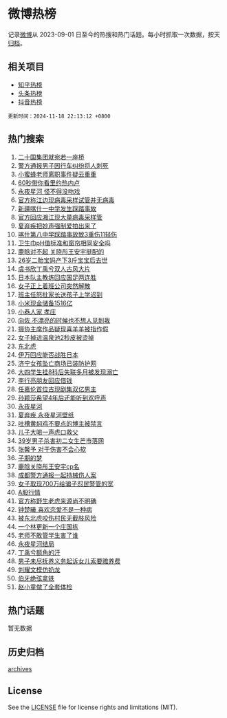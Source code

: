 # 微博热榜

记录[微博](https://www.weibo.com)从 2023-09-01 日至今的热搜和热门话题。每小时抓取一次数据，按天[归档](archives)。

## 相关项目

- [知乎热榜](https://github.com/hotarchive/zhihu)
- [头条热榜](https://github.com/hotarchive/toutiao)
- [抖音热榜](https://github.com/hotarchive/douyin)


`更新时间：2024-11-18 22:13:12 +0800`

## 热门搜索

1. [二十国集团就宛若一座桥](https://m.weibo.cn/search?containerid=100103type%3D1%26t%3D10%26q%3D%23%E4%BA%8C%E5%8D%81%E5%9B%BD%E9%9B%86%E5%9B%A2%E5%B0%B1%E5%AE%9B%E8%8B%A5%E4%B8%80%E5%BA%A7%E6%A1%A5%23&stream_entry_id=51&isnewpage=1&extparam=seat%3D1%26q%3D%2523%25E4%25BA%258C%25E5%258D%2581%25E5%259B%25BD%25E9%259B%2586%25E5%259B%25A2%25E5%25B0%25B1%25E5%25AE%259B%25E8%258B%25A5%25E4%25B8%2580%25E5%25BA%25A7%25E6%25A1%25A5%2523%26dgr%3D0%26pos%3D0%26cate%3D10103%26filter_type%3Drealtimehot%26stream_entry_id%3D51%26c_type%3D51%26display_time%3D1731939191%26pre_seqid%3D17319391917550055518)
1. [警方通报男子因行车纠纷将人刺死](https://m.weibo.cn/search?containerid=100103type%3D1%26t%3D10%26q%3D%23%E8%AD%A6%E6%96%B9%E9%80%9A%E6%8A%A5%E7%94%B7%E5%AD%90%E5%9B%A0%E8%A1%8C%E8%BD%A6%E7%BA%A0%E7%BA%B7%E5%B0%86%E4%BA%BA%E5%88%BA%E6%AD%BB%23&stream_entry_id=31&isnewpage=1&extparam=seat%3D1%26q%3D%2523%25E8%25AD%25A6%25E6%2596%25B9%25E9%2580%259A%25E6%258A%25A5%25E7%2594%25B7%25E5%25AD%2590%25E5%259B%25A0%25E8%25A1%258C%25E8%25BD%25A6%25E7%25BA%25A0%25E7%25BA%25B7%25E5%25B0%2586%25E4%25BA%25BA%25E5%2588%25BA%25E6%25AD%25BB%2523%26flag%3D1%26cate%3D5001%26band_rank%3D1%26stream_entry_id%3D31%26realpos%3D1%26c_type%3D31%26lcate%3D5001%26filter_type%3Drealtimehot%26dgr%3D0%26pos%3D0%26display_time%3D1731939191%26pre_seqid%3D17319391917550055518)
1. [小蜜蜂老师离职事件疑云重重](https://m.weibo.cn/search?containerid=100103type%3D1%26t%3D10%26q%3D%23%E5%B0%8F%E8%9C%9C%E8%9C%82%E8%80%81%E5%B8%88%E7%A6%BB%E8%81%8C%E4%BA%8B%E4%BB%B6%E7%96%91%E4%BA%91%E9%87%8D%E9%87%8D%23&stream_entry_id=31&isnewpage=1&extparam=seat%3D1%26q%3D%2523%25E5%25B0%258F%25E8%259C%259C%25E8%259C%2582%25E8%2580%2581%25E5%25B8%2588%25E7%25A6%25BB%25E8%2581%258C%25E4%25BA%258B%25E4%25BB%25B6%25E7%2596%2591%25E4%25BA%2591%25E9%2587%258D%25E9%2587%258D%2523%26flag%3D1%26cate%3D5001%26band_rank%3D2%26stream_entry_id%3D31%26realpos%3D2%26c_type%3D31%26lcate%3D5001%26filter_type%3Drealtimehot%26dgr%3D0%26pos%3D1%26display_time%3D1731939191%26pre_seqid%3D17319391917550055518)
1. [60秒带你看里约热内卢](https://m.weibo.cn/search?containerid=100103type%3D1%26t%3D10%26q%3D%2360%E7%A7%92%E5%B8%A6%E4%BD%A0%E7%9C%8B%E9%87%8C%E7%BA%A6%E7%83%AD%E5%86%85%E5%8D%A2%23&stream_entry_id=31&isnewpage=1&extparam=seat%3D1%26q%3D%252360%25E7%25A7%2592%25E5%25B8%25A6%25E4%25BD%25A0%25E7%259C%258B%25E9%2587%258C%25E7%25BA%25A6%25E7%2583%25AD%25E5%2586%2585%25E5%258D%25A2%2523%26flag%3D1%26cate%3D5001%26band_rank%3D3%26stream_entry_id%3D31%26realpos%3D3%26c_type%3D31%26lcate%3D5001%26filter_type%3Drealtimehot%26dgr%3D0%26pos%3D2%26display_time%3D1731939191%26pre_seqid%3D17319391917550055518)
1. [永夜星河 怪不得没吻戏](https://m.weibo.cn/search?containerid=100103type%3D1%26t%3D10%26q%3D%E6%B0%B8%E5%A4%9C%E6%98%9F%E6%B2%B3+%E6%80%AA%E4%B8%8D%E5%BE%97%E6%B2%A1%E5%90%BB%E6%88%8F&stream_entry_id=31&isnewpage=1&extparam=seat%3D1%26q%3D%25E6%25B0%25B8%25E5%25A4%259C%25E6%2598%259F%25E6%25B2%25B3%2520%25E6%2580%25AA%25E4%25B8%258D%25E5%25BE%2597%25E6%25B2%25A1%25E5%2590%25BB%25E6%2588%258F%26flag%3D1%26cate%3D5001%26band_rank%3D4%26stream_entry_id%3D31%26realpos%3D4%26c_type%3D31%26lcate%3D5001%26filter_type%3Drealtimehot%26dgr%3D0%26pos%3D3%26display_time%3D1731939191%26pre_seqid%3D17319391917550055518)
1. [官方称江边现病毒采样试管并无病毒](https://m.weibo.cn/search?containerid=100103type%3D1%26t%3D10%26q%3D%23%E5%AE%98%E6%96%B9%E7%A7%B0%E6%B1%9F%E8%BE%B9%E7%8E%B0%E7%97%85%E6%AF%92%E9%87%87%E6%A0%B7%E8%AF%95%E7%AE%A1%E5%B9%B6%E6%97%A0%E7%97%85%E6%AF%92%23&stream_entry_id=31&isnewpage=1&extparam=seat%3D1%26q%3D%2523%25E5%25AE%2598%25E6%2596%25B9%25E7%25A7%25B0%25E6%25B1%259F%25E8%25BE%25B9%25E7%258E%25B0%25E7%2597%2585%25E6%25AF%2592%25E9%2587%2587%25E6%25A0%25B7%25E8%25AF%2595%25E7%25AE%25A1%25E5%25B9%25B6%25E6%2597%25A0%25E7%2597%2585%25E6%25AF%2592%2523%26flag%3D1%26cate%3D5001%26band_rank%3D5%26stream_entry_id%3D31%26realpos%3D5%26c_type%3D31%26lcate%3D5001%26filter_type%3Drealtimehot%26dgr%3D0%26pos%3D4%26display_time%3D1731939191%26pre_seqid%3D17319391917550055518)
1. [新疆喀什一中学发生踩踏事故](https://m.weibo.cn/search?containerid=100103type%3D1%26t%3D10%26q%3D%23%E6%96%B0%E7%96%86%E5%96%80%E4%BB%80%E4%B8%80%E4%B8%AD%E5%AD%A6%E5%8F%91%E7%94%9F%E8%B8%A9%E8%B8%8F%E4%BA%8B%E6%95%85%23&stream_entry_id=31&isnewpage=1&extparam=seat%3D1%26q%3D%2523%25E6%2596%25B0%25E7%2596%2586%25E5%2596%2580%25E4%25BB%2580%25E4%25B8%2580%25E4%25B8%25AD%25E5%25AD%25A6%25E5%258F%2591%25E7%2594%259F%25E8%25B8%25A9%25E8%25B8%258F%25E4%25BA%258B%25E6%2595%2585%2523%26flag%3D2%26cate%3D5001%26band_rank%3D6%26stream_entry_id%3D31%26realpos%3D6%26c_type%3D31%26lcate%3D5001%26filter_type%3Drealtimehot%26dgr%3D0%26pos%3D5%26display_time%3D1731939191%26pre_seqid%3D17319391917550055518)
1. [官方回应湘江现大量病毒采样管](https://m.weibo.cn/search?containerid=100103type%3D1%26t%3D10%26q%3D%23%E5%AE%98%E6%96%B9%E5%9B%9E%E5%BA%94%E6%B9%98%E6%B1%9F%E7%8E%B0%E5%A4%A7%E9%87%8F%E7%97%85%E6%AF%92%E9%87%87%E6%A0%B7%E7%AE%A1%23&stream_entry_id=31&isnewpage=1&extparam=seat%3D1%26q%3D%2523%25E5%25AE%2598%25E6%2596%25B9%25E5%259B%259E%25E5%25BA%2594%25E6%25B9%2598%25E6%25B1%259F%25E7%258E%25B0%25E5%25A4%25A7%25E9%2587%258F%25E7%2597%2585%25E6%25AF%2592%25E9%2587%2587%25E6%25A0%25B7%25E7%25AE%25A1%2523%26flag%3D0%26cate%3D5001%26band_rank%3D7%26stream_entry_id%3D31%26realpos%3D7%26c_type%3D31%26lcate%3D5001%26filter_type%3Drealtimehot%26dgr%3D0%26pos%3D6%26display_time%3D1731939191%26pre_seqid%3D17319391917550055518)
1. [夏弃疾把妙声强制爱拍出来了](https://m.weibo.cn/search?containerid=100103type%3D1%26t%3D10%26q%3D%23%E5%A4%8F%E5%BC%83%E7%96%BE%E6%8A%8A%E5%A6%99%E5%A3%B0%E5%BC%BA%E5%88%B6%E7%88%B1%E6%8B%8D%E5%87%BA%E6%9D%A5%E4%BA%86%23&stream_entry_id=31&isnewpage=1&extparam=seat%3D1%26q%3D%2523%25E5%25A4%258F%25E5%25BC%2583%25E7%2596%25BE%25E6%258A%258A%25E5%25A6%2599%25E5%25A3%25B0%25E5%25BC%25BA%25E5%2588%25B6%25E7%2588%25B1%25E6%258B%258D%25E5%2587%25BA%25E6%259D%25A5%25E4%25BA%2586%2523%26flag%3D1%26cate%3D5001%26band_rank%3D8%26stream_entry_id%3D31%26realpos%3D8%26c_type%3D31%26lcate%3D5001%26filter_type%3Drealtimehot%26dgr%3D0%26pos%3D7%26display_time%3D1731939191%26pre_seqid%3D17319391917550055518)
1. [喀什第八中学踩踏事故致3重伤11轻伤](https://m.weibo.cn/search?containerid=100103type%3D1%26t%3D10%26q%3D%23%E5%96%80%E4%BB%80%E7%AC%AC%E5%85%AB%E4%B8%AD%E5%AD%A6%E8%B8%A9%E8%B8%8F%E4%BA%8B%E6%95%85%E8%87%B43%E9%87%8D%E4%BC%A411%E8%BD%BB%E4%BC%A4%23&stream_entry_id=31&isnewpage=1&extparam=seat%3D1%26q%3D%2523%25E5%2596%2580%25E4%25BB%2580%25E7%25AC%25AC%25E5%2585%25AB%25E4%25B8%25AD%25E5%25AD%25A6%25E8%25B8%25A9%25E8%25B8%258F%25E4%25BA%258B%25E6%2595%2585%25E8%2587%25B43%25E9%2587%258D%25E4%25BC%25A411%25E8%25BD%25BB%25E4%25BC%25A4%2523%26flag%3D1%26cate%3D5001%26band_rank%3D9%26stream_entry_id%3D31%26realpos%3D9%26c_type%3D31%26lcate%3D5001%26filter_type%3Drealtimehot%26dgr%3D0%26pos%3D8%26display_time%3D1731939191%26pre_seqid%3D17319391917550055518)
1. [卫生巾pH值标准和窗帘相同安全吗](https://m.weibo.cn/search?containerid=100103type%3D1%26t%3D10%26q%3D%23%E5%8D%AB%E7%94%9F%E5%B7%BEpH%E5%80%BC%E6%A0%87%E5%87%86%E5%92%8C%E7%AA%97%E5%B8%98%E7%9B%B8%E5%90%8C%E5%AE%89%E5%85%A8%E5%90%97%23&stream_entry_id=31&isnewpage=1&extparam=seat%3D1%26q%3D%2523%25E5%258D%25AB%25E7%2594%259F%25E5%25B7%25BEpH%25E5%2580%25BC%25E6%25A0%2587%25E5%2587%2586%25E5%2592%258C%25E7%25AA%2597%25E5%25B8%2598%25E7%259B%25B8%25E5%2590%258C%25E5%25AE%2589%25E5%2585%25A8%25E5%2590%2597%2523%26flag%3D1%26cate%3D5001%26band_rank%3D10%26stream_entry_id%3D31%26realpos%3D10%26c_type%3D31%26lcate%3D5001%26filter_type%3Drealtimehot%26dgr%3D0%26pos%3D9%26display_time%3D1731939191%26pre_seqid%3D17319391917550055518)
1. [鹿晗对不起 关晓彤王安宇挺配的](https://m.weibo.cn/search?containerid=100103type%3D1%26t%3D10%26q%3D%E9%B9%BF%E6%99%97%E5%AF%B9%E4%B8%8D%E8%B5%B7+%E5%85%B3%E6%99%93%E5%BD%A4%E7%8E%8B%E5%AE%89%E5%AE%87%E6%8C%BA%E9%85%8D%E7%9A%84&stream_entry_id=31&isnewpage=1&extparam=seat%3D1%26q%3D%25E9%25B9%25BF%25E6%2599%2597%25E5%25AF%25B9%25E4%25B8%258D%25E8%25B5%25B7%2520%25E5%2585%25B3%25E6%2599%2593%25E5%25BD%25A4%25E7%258E%258B%25E5%25AE%2589%25E5%25AE%2587%25E6%258C%25BA%25E9%2585%258D%25E7%259A%2584%26flag%3D2%26cate%3D5001%26band_rank%3D11%26stream_entry_id%3D31%26realpos%3D11%26c_type%3D31%26lcate%3D5001%26filter_type%3Drealtimehot%26dgr%3D0%26pos%3D10%26display_time%3D1731939191%26pre_seqid%3D17319391917550055518)
1. [26岁二胎宝妈产下3斤宝宝后去世](https://m.weibo.cn/search?containerid=100103type%3D1%26t%3D10%26q%3D%2326%E5%B2%81%E4%BA%8C%E8%83%8E%E5%AE%9D%E5%A6%88%E4%BA%A7%E4%B8%8B3%E6%96%A4%E5%AE%9D%E5%AE%9D%E5%90%8E%E5%8E%BB%E4%B8%96%23&stream_entry_id=31&isnewpage=1&extparam=seat%3D1%26q%3D%252326%25E5%25B2%2581%25E4%25BA%258C%25E8%2583%258E%25E5%25AE%259D%25E5%25A6%2588%25E4%25BA%25A7%25E4%25B8%258B3%25E6%2596%25A4%25E5%25AE%259D%25E5%25AE%259D%25E5%2590%258E%25E5%258E%25BB%25E4%25B8%2596%2523%26flag%3D2%26cate%3D5001%26band_rank%3D12%26stream_entry_id%3D31%26realpos%3D12%26c_type%3D31%26lcate%3D5001%26filter_type%3Drealtimehot%26dgr%3D0%26pos%3D11%26display_time%3D1731939191%26pre_seqid%3D17319391917550055518)
1. [虞书欣丁禹兮双人古风大片](https://m.weibo.cn/search?containerid=100103type%3D1%26t%3D10%26q%3D%23%E8%99%9E%E4%B9%A6%E6%AC%A3%E4%B8%81%E7%A6%B9%E5%85%AE%E5%8F%8C%E4%BA%BA%E5%8F%A4%E9%A3%8E%E5%A4%A7%E7%89%87%23&stream_entry_id=31&isnewpage=1&extparam=seat%3D1%26q%3D%2523%25E8%2599%259E%25E4%25B9%25A6%25E6%25AC%25A3%25E4%25B8%2581%25E7%25A6%25B9%25E5%2585%25AE%25E5%258F%258C%25E4%25BA%25BA%25E5%258F%25A4%25E9%25A3%258E%25E5%25A4%25A7%25E7%2589%2587%2523%26flag%3D0%26cate%3D5001%26band_rank%3D13%26stream_entry_id%3D31%26realpos%3D13%26c_type%3D31%26lcate%3D5001%26filter_type%3Drealtimehot%26dgr%3D0%26pos%3D12%26display_time%3D1731939191%26pre_seqid%3D17319391917550055518)
1. [日本队主教练回应国足两连胜](https://m.weibo.cn/search?containerid=100103type%3D1%26t%3D10%26q%3D%23%E6%97%A5%E6%9C%AC%E9%98%9F%E4%B8%BB%E6%95%99%E7%BB%83%E5%9B%9E%E5%BA%94%E5%9B%BD%E8%B6%B3%E4%B8%A4%E8%BF%9E%E8%83%9C%23&stream_entry_id=31&isnewpage=1&extparam=seat%3D1%26q%3D%2523%25E6%2597%25A5%25E6%259C%25AC%25E9%2598%259F%25E4%25B8%25BB%25E6%2595%2599%25E7%25BB%2583%25E5%259B%259E%25E5%25BA%2594%25E5%259B%25BD%25E8%25B6%25B3%25E4%25B8%25A4%25E8%25BF%259E%25E8%2583%259C%2523%26flag%3D1%26cate%3D5001%26band_rank%3D14%26stream_entry_id%3D31%26realpos%3D14%26c_type%3D31%26lcate%3D5001%26filter_type%3Drealtimehot%26dgr%3D0%26pos%3D13%26display_time%3D1731939191%26pre_seqid%3D17319391917550055518)
1. [女子正上着班公司突然解散](https://m.weibo.cn/search?containerid=100103type%3D1%26t%3D10%26q%3D%23%E5%A5%B3%E5%AD%90%E6%AD%A3%E4%B8%8A%E7%9D%80%E7%8F%AD%E5%85%AC%E5%8F%B8%E7%AA%81%E7%84%B6%E8%A7%A3%E6%95%A3%23&stream_entry_id=31&isnewpage=1&extparam=seat%3D1%26q%3D%2523%25E5%25A5%25B3%25E5%25AD%2590%25E6%25AD%25A3%25E4%25B8%258A%25E7%259D%2580%25E7%258F%25AD%25E5%2585%25AC%25E5%258F%25B8%25E7%25AA%2581%25E7%2584%25B6%25E8%25A7%25A3%25E6%2595%25A3%2523%26flag%3D1%26cate%3D5001%26band_rank%3D15%26stream_entry_id%3D31%26realpos%3D15%26c_type%3D31%26lcate%3D5001%26filter_type%3Drealtimehot%26dgr%3D0%26pos%3D14%26display_time%3D1731939191%26pre_seqid%3D17319391917550055518)
1. [班主任怒批家长送孩子上学迟到](https://m.weibo.cn/search?containerid=100103type%3D1%26t%3D10%26q%3D%23%E7%8F%AD%E4%B8%BB%E4%BB%BB%E6%80%92%E6%89%B9%E5%AE%B6%E9%95%BF%E9%80%81%E5%AD%A9%E5%AD%90%E4%B8%8A%E5%AD%A6%E8%BF%9F%E5%88%B0%23&stream_entry_id=31&isnewpage=1&extparam=seat%3D1%26q%3D%2523%25E7%258F%25AD%25E4%25B8%25BB%25E4%25BB%25BB%25E6%2580%2592%25E6%2589%25B9%25E5%25AE%25B6%25E9%2595%25BF%25E9%2580%2581%25E5%25AD%25A9%25E5%25AD%2590%25E4%25B8%258A%25E5%25AD%25A6%25E8%25BF%259F%25E5%2588%25B0%2523%26flag%3D1%26cate%3D5001%26band_rank%3D16%26stream_entry_id%3D31%26realpos%3D16%26c_type%3D31%26lcate%3D5001%26filter_type%3Drealtimehot%26dgr%3D0%26pos%3D15%26display_time%3D1731939191%26pre_seqid%3D17319391917550055518)
1. [小米现金储备1516亿](https://m.weibo.cn/search?containerid=100103type%3D1%26t%3D10%26q%3D%23%E5%B0%8F%E7%B1%B3%E7%8E%B0%E9%87%91%E5%82%A8%E5%A4%871516%E4%BA%BF%23&stream_entry_id=31&isnewpage=1&extparam=seat%3D1%26q%3D%2523%25E5%25B0%258F%25E7%25B1%25B3%25E7%258E%25B0%25E9%2587%2591%25E5%2582%25A8%25E5%25A4%25871516%25E4%25BA%25BF%2523%26flag%3D1%26cate%3D5001%26band_rank%3D17%26stream_entry_id%3D31%26realpos%3D17%26c_type%3D31%26lcate%3D5001%26filter_type%3Drealtimehot%26dgr%3D0%26pos%3D16%26display_time%3D1731939191%26pre_seqid%3D17319391917550055518)
1. [小巷人家 孝庄](https://m.weibo.cn/search?containerid=100103type%3D1%26t%3D10%26q%3D%E5%B0%8F%E5%B7%B7%E4%BA%BA%E5%AE%B6+%E5%AD%9D%E5%BA%84&stream_entry_id=31&isnewpage=1&extparam=seat%3D1%26q%3D%25E5%25B0%258F%25E5%25B7%25B7%25E4%25BA%25BA%25E5%25AE%25B6%2520%25E5%25AD%259D%25E5%25BA%2584%26flag%3D0%26cate%3D5001%26band_rank%3D18%26stream_entry_id%3D31%26realpos%3D18%26c_type%3D31%26lcate%3D5001%26filter_type%3Drealtimehot%26dgr%3D0%26pos%3D17%26display_time%3D1731939191%26pre_seqid%3D17319391917550055518)
1. [向佐 不漂亮的时候也不想人见到我](https://m.weibo.cn/search?containerid=100103type%3D1%26t%3D10%26q%3D%E5%90%91%E4%BD%90+%E4%B8%8D%E6%BC%82%E4%BA%AE%E7%9A%84%E6%97%B6%E5%80%99%E4%B9%9F%E4%B8%8D%E6%83%B3%E4%BA%BA%E8%A7%81%E5%88%B0%E6%88%91&stream_entry_id=31&isnewpage=1&extparam=seat%3D1%26q%3D%25E5%2590%2591%25E4%25BD%2590%2520%25E4%25B8%258D%25E6%25BC%2582%25E4%25BA%25AE%25E7%259A%2584%25E6%2597%25B6%25E5%2580%2599%25E4%25B9%259F%25E4%25B8%258D%25E6%2583%25B3%25E4%25BA%25BA%25E8%25A7%2581%25E5%2588%25B0%25E6%2588%2591%26flag%3D1%26cate%3D5001%26band_rank%3D19%26stream_entry_id%3D31%26realpos%3D19%26c_type%3D31%26lcate%3D5001%26filter_type%3Drealtimehot%26dgr%3D0%26pos%3D18%26display_time%3D1731939191%26pre_seqid%3D17319391917550055518)
1. [摄协主席作品疑现喜羊羊被指作假](https://m.weibo.cn/search?containerid=100103type%3D1%26t%3D10%26q%3D%23%E6%91%84%E5%8D%8F%E4%B8%BB%E5%B8%AD%E4%BD%9C%E5%93%81%E7%96%91%E7%8E%B0%E5%96%9C%E7%BE%8A%E7%BE%8A%E8%A2%AB%E6%8C%87%E4%BD%9C%E5%81%87%23&stream_entry_id=31&isnewpage=1&extparam=seat%3D1%26q%3D%2523%25E6%2591%2584%25E5%258D%258F%25E4%25B8%25BB%25E5%25B8%25AD%25E4%25BD%259C%25E5%2593%2581%25E7%2596%2591%25E7%258E%25B0%25E5%2596%259C%25E7%25BE%258A%25E7%25BE%258A%25E8%25A2%25AB%25E6%258C%2587%25E4%25BD%259C%25E5%2581%2587%2523%26flag%3D1%26cate%3D5001%26band_rank%3D20%26stream_entry_id%3D31%26realpos%3D20%26c_type%3D31%26lcate%3D5001%26filter_type%3Drealtimehot%26dgr%3D0%26pos%3D19%26display_time%3D1731939191%26pre_seqid%3D17319391917550055518)
1. [女子掉进温泉池2秒皮被烫掉](https://m.weibo.cn/search?containerid=100103type%3D1%26t%3D10%26q%3D%23%E5%A5%B3%E5%AD%90%E6%8E%89%E8%BF%9B%E6%B8%A9%E6%B3%89%E6%B1%A02%E7%A7%92%E7%9A%AE%E8%A2%AB%E7%83%AB%E6%8E%89%23&stream_entry_id=31&isnewpage=1&extparam=seat%3D1%26q%3D%2523%25E5%25A5%25B3%25E5%25AD%2590%25E6%258E%2589%25E8%25BF%259B%25E6%25B8%25A9%25E6%25B3%2589%25E6%25B1%25A02%25E7%25A7%2592%25E7%259A%25AE%25E8%25A2%25AB%25E7%2583%25AB%25E6%258E%2589%2523%26flag%3D0%26cate%3D5001%26band_rank%3D21%26stream_entry_id%3D31%26realpos%3D21%26c_type%3D31%26lcate%3D5001%26filter_type%3Drealtimehot%26dgr%3D0%26pos%3D20%26display_time%3D1731939191%26pre_seqid%3D17319391917550055518)
1. [东北虎](https://m.weibo.cn/search?containerid=100103type%3D1%26t%3D10%26q%3D%E4%B8%9C%E5%8C%97%E8%99%8E&stream_entry_id=31&isnewpage=1&extparam=seat%3D1%26q%3D%25E4%25B8%259C%25E5%258C%2597%25E8%2599%258E%26flag%3D0%26cate%3D5001%26band_rank%3D22%26stream_entry_id%3D31%26realpos%3D22%26c_type%3D31%26lcate%3D5001%26filter_type%3Drealtimehot%26dgr%3D0%26pos%3D21%26display_time%3D1731939191%26pre_seqid%3D17319391917550055518)
1. [伊万回应能否战胜日本](https://m.weibo.cn/search?containerid=100103type%3D1%26t%3D10%26q%3D%23%E4%BC%8A%E4%B8%87%E5%9B%9E%E5%BA%94%E8%83%BD%E5%90%A6%E6%88%98%E8%83%9C%E6%97%A5%E6%9C%AC%23&stream_entry_id=31&isnewpage=1&extparam=seat%3D1%26q%3D%2523%25E4%25BC%258A%25E4%25B8%2587%25E5%259B%259E%25E5%25BA%2594%25E8%2583%25BD%25E5%2590%25A6%25E6%2588%2598%25E8%2583%259C%25E6%2597%25A5%25E6%259C%25AC%2523%26flag%3D0%26cate%3D5001%26band_rank%3D23%26stream_entry_id%3D31%26realpos%3D23%26c_type%3D31%26lcate%3D5001%26filter_type%3Drealtimehot%26dgr%3D0%26pos%3D22%26display_time%3D1731939191%26pre_seqid%3D17319391917550055518)
1. [济宁女孩坠亡商场已装防护网](https://m.weibo.cn/search?containerid=100103type%3D1%26t%3D10%26q%3D%23%E6%B5%8E%E5%AE%81%E5%A5%B3%E5%AD%A9%E5%9D%A0%E4%BA%A1%E5%95%86%E5%9C%BA%E5%B7%B2%E8%A3%85%E9%98%B2%E6%8A%A4%E7%BD%91%23&stream_entry_id=31&isnewpage=1&extparam=seat%3D1%26q%3D%2523%25E6%25B5%258E%25E5%25AE%2581%25E5%25A5%25B3%25E5%25AD%25A9%25E5%259D%25A0%25E4%25BA%25A1%25E5%2595%2586%25E5%259C%25BA%25E5%25B7%25B2%25E8%25A3%2585%25E9%2598%25B2%25E6%258A%25A4%25E7%25BD%2591%2523%26flag%3D0%26cate%3D5001%26band_rank%3D24%26stream_entry_id%3D31%26realpos%3D24%26c_type%3D31%26lcate%3D5001%26filter_type%3Drealtimehot%26dgr%3D0%26pos%3D23%26display_time%3D1731939191%26pre_seqid%3D17319391917550055518)
1. [大四学生挂8科后失联多月被发现溺亡](https://m.weibo.cn/search?containerid=100103type%3D1%26t%3D10%26q%3D%23%E5%A4%A7%E5%9B%9B%E5%AD%A6%E7%94%9F%E6%8C%828%E7%A7%91%E5%90%8E%E5%A4%B1%E8%81%94%E5%A4%9A%E6%9C%88%E8%A2%AB%E5%8F%91%E7%8E%B0%E6%BA%BA%E4%BA%A1%23&stream_entry_id=31&isnewpage=1&extparam=seat%3D1%26q%3D%2523%25E5%25A4%25A7%25E5%259B%259B%25E5%25AD%25A6%25E7%2594%259F%25E6%258C%25828%25E7%25A7%2591%25E5%2590%258E%25E5%25A4%25B1%25E8%2581%2594%25E5%25A4%259A%25E6%259C%2588%25E8%25A2%25AB%25E5%258F%2591%25E7%258E%25B0%25E6%25BA%25BA%25E4%25BA%25A1%2523%26flag%3D0%26cate%3D5001%26band_rank%3D25%26stream_entry_id%3D31%26realpos%3D25%26c_type%3D31%26lcate%3D5001%26filter_type%3Drealtimehot%26dgr%3D0%26pos%3D24%26display_time%3D1731939191%26pre_seqid%3D17319391917550055518)
1. [李行亮朋友回应借钱](https://m.weibo.cn/search?containerid=100103type%3D1%26t%3D10%26q%3D%23%E6%9D%8E%E8%A1%8C%E4%BA%AE%E6%9C%8B%E5%8F%8B%E5%9B%9E%E5%BA%94%E5%80%9F%E9%92%B1%23&stream_entry_id=31&isnewpage=1&extparam=seat%3D1%26q%3D%2523%25E6%259D%258E%25E8%25A1%258C%25E4%25BA%25AE%25E6%259C%258B%25E5%258F%258B%25E5%259B%259E%25E5%25BA%2594%25E5%2580%259F%25E9%2592%25B1%2523%26flag%3D0%26cate%3D5001%26band_rank%3D26%26stream_entry_id%3D31%26realpos%3D26%26c_type%3D31%26lcate%3D5001%26filter_type%3Drealtimehot%26dgr%3D0%26pos%3D25%26display_time%3D1731939191%26pre_seqid%3D17319391917550055518)
1. [任嘉伦首位古现剧集双亿男主](https://m.weibo.cn/search?containerid=100103type%3D1%26t%3D10%26q%3D%E4%BB%BB%E5%98%89%E4%BC%A6%E9%A6%96%E4%BD%8D%E5%8F%A4%E7%8E%B0%E5%89%A7%E9%9B%86%E5%8F%8C%E4%BA%BF%E7%94%B7%E4%B8%BB&stream_entry_id=31&isnewpage=1&extparam=seat%3D1%26q%3D%25E4%25BB%25BB%25E5%2598%2589%25E4%25BC%25A6%25E9%25A6%2596%25E4%25BD%258D%25E5%258F%25A4%25E7%258E%25B0%25E5%2589%25A7%25E9%259B%2586%25E5%258F%258C%25E4%25BA%25BF%25E7%2594%25B7%25E4%25B8%25BB%26flag%3D1%26cate%3D5001%26band_rank%3D27%26stream_entry_id%3D31%26realpos%3D27%26c_type%3D31%26lcate%3D5001%26filter_type%3Drealtimehot%26dgr%3D0%26pos%3D26%26display_time%3D1731939191%26pre_seqid%3D17319391917550055518)
1. [孙颖莎希望4年后还能听到欢呼声](https://m.weibo.cn/search?containerid=100103type%3D1%26t%3D10%26q%3D%23%E5%AD%99%E9%A2%96%E8%8E%8E%E5%B8%8C%E6%9C%9B4%E5%B9%B4%E5%90%8E%E8%BF%98%E8%83%BD%E5%90%AC%E5%88%B0%E6%AC%A2%E5%91%BC%E5%A3%B0%23&stream_entry_id=31&isnewpage=1&extparam=seat%3D1%26q%3D%2523%25E5%25AD%2599%25E9%25A2%2596%25E8%258E%258E%25E5%25B8%258C%25E6%259C%259B4%25E5%25B9%25B4%25E5%2590%258E%25E8%25BF%2598%25E8%2583%25BD%25E5%2590%25AC%25E5%2588%25B0%25E6%25AC%25A2%25E5%2591%25BC%25E5%25A3%25B0%2523%26flag%3D1%26cate%3D5001%26band_rank%3D28%26stream_entry_id%3D31%26realpos%3D28%26c_type%3D31%26lcate%3D5001%26filter_type%3Drealtimehot%26dgr%3D0%26pos%3D27%26display_time%3D1731939191%26pre_seqid%3D17319391917550055518)
1. [永夜星河](https://m.weibo.cn/search?containerid=100103type%3D1%26t%3D10%26q%3D%E6%B0%B8%E5%A4%9C%E6%98%9F%E6%B2%B3&stream_entry_id=31&isnewpage=1&extparam=seat%3D1%26q%3D%25E6%25B0%25B8%25E5%25A4%259C%25E6%2598%259F%25E6%25B2%25B3%26flag%3D0%26cate%3D5001%26band_rank%3D29%26stream_entry_id%3D31%26realpos%3D29%26c_type%3D31%26lcate%3D5001%26filter_type%3Drealtimehot%26dgr%3D0%26pos%3D28%26display_time%3D1731939191%26pre_seqid%3D17319391917550055518)
1. [夏弃疾 永夜星河壁纸](https://m.weibo.cn/search?containerid=100103type%3D1%26t%3D10%26q%3D%E5%A4%8F%E5%BC%83%E7%96%BE+%E6%B0%B8%E5%A4%9C%E6%98%9F%E6%B2%B3%E5%A3%81%E7%BA%B8&stream_entry_id=31&isnewpage=1&extparam=seat%3D1%26q%3D%25E5%25A4%258F%25E5%25BC%2583%25E7%2596%25BE%2520%25E6%25B0%25B8%25E5%25A4%259C%25E6%2598%259F%25E6%25B2%25B3%25E5%25A3%2581%25E7%25BA%25B8%26flag%3D0%26cate%3D5001%26band_rank%3D30%26stream_entry_id%3D31%26realpos%3D30%26c_type%3D31%26lcate%3D5001%26filter_type%3Drealtimehot%26dgr%3D0%26pos%3D29%26display_time%3D1731939191%26pre_seqid%3D17319391917550055518)
1. [吐槽黄焖鸡不要点的博主被禁言](https://m.weibo.cn/search?containerid=100103type%3D1%26t%3D10%26q%3D%23%E5%90%90%E6%A7%BD%E9%BB%84%E7%84%96%E9%B8%A1%E4%B8%8D%E8%A6%81%E7%82%B9%E7%9A%84%E5%8D%9A%E4%B8%BB%E8%A2%AB%E7%A6%81%E8%A8%80%23&stream_entry_id=31&isnewpage=1&extparam=seat%3D1%26q%3D%2523%25E5%2590%2590%25E6%25A7%25BD%25E9%25BB%2584%25E7%2584%2596%25E9%25B8%25A1%25E4%25B8%258D%25E8%25A6%2581%25E7%2582%25B9%25E7%259A%2584%25E5%258D%259A%25E4%25B8%25BB%25E8%25A2%25AB%25E7%25A6%2581%25E8%25A8%2580%2523%26flag%3D1%26cate%3D5001%26band_rank%3D31%26stream_entry_id%3D31%26realpos%3D31%26c_type%3D31%26lcate%3D5001%26filter_type%3Drealtimehot%26dgr%3D0%26pos%3D30%26display_time%3D1731939191%26pre_seqid%3D17319391917550055518)
1. [儿子大喝一声虎口救父](https://m.weibo.cn/search?containerid=100103type%3D1%26t%3D10%26q%3D%23%E5%84%BF%E5%AD%90%E5%A4%A7%E5%96%9D%E4%B8%80%E5%A3%B0%E8%99%8E%E5%8F%A3%E6%95%91%E7%88%B6%23&stream_entry_id=31&isnewpage=1&extparam=seat%3D1%26q%3D%2523%25E5%2584%25BF%25E5%25AD%2590%25E5%25A4%25A7%25E5%2596%259D%25E4%25B8%2580%25E5%25A3%25B0%25E8%2599%258E%25E5%258F%25A3%25E6%2595%2591%25E7%2588%25B6%2523%26flag%3D1%26cate%3D5001%26band_rank%3D32%26stream_entry_id%3D31%26realpos%3D32%26c_type%3D31%26lcate%3D5001%26filter_type%3Drealtimehot%26dgr%3D0%26pos%3D31%26display_time%3D1731939191%26pre_seqid%3D17319391917550055518)
1. [39岁男子杀害初二女生芒市落网](https://m.weibo.cn/search?containerid=100103type%3D1%26t%3D10%26q%3D%2339%E5%B2%81%E7%94%B7%E5%AD%90%E6%9D%80%E5%AE%B3%E5%88%9D%E4%BA%8C%E5%A5%B3%E7%94%9F%E8%8A%92%E5%B8%82%E8%90%BD%E7%BD%91%23&stream_entry_id=31&isnewpage=1&extparam=seat%3D1%26q%3D%252339%25E5%25B2%2581%25E7%2594%25B7%25E5%25AD%2590%25E6%259D%2580%25E5%25AE%25B3%25E5%2588%259D%25E4%25BA%258C%25E5%25A5%25B3%25E7%2594%259F%25E8%258A%2592%25E5%25B8%2582%25E8%2590%25BD%25E7%25BD%2591%2523%26flag%3D0%26cate%3D5001%26band_rank%3D33%26stream_entry_id%3D31%26realpos%3D33%26c_type%3D31%26lcate%3D5001%26filter_type%3Drealtimehot%26dgr%3D0%26pos%3D32%26display_time%3D1731939191%26pre_seqid%3D17319391917550055518)
1. [张馨予 对于伤害不会心软](https://m.weibo.cn/search?containerid=100103type%3D1%26t%3D10%26q%3D%E5%BC%A0%E9%A6%A8%E4%BA%88+%E5%AF%B9%E4%BA%8E%E4%BC%A4%E5%AE%B3%E4%B8%8D%E4%BC%9A%E5%BF%83%E8%BD%AF&stream_entry_id=31&isnewpage=1&extparam=seat%3D1%26q%3D%25E5%25BC%25A0%25E9%25A6%25A8%25E4%25BA%2588%2520%25E5%25AF%25B9%25E4%25BA%258E%25E4%25BC%25A4%25E5%25AE%25B3%25E4%25B8%258D%25E4%25BC%259A%25E5%25BF%2583%25E8%25BD%25AF%26flag%3D1%26cate%3D5001%26band_rank%3D34%26stream_entry_id%3D31%26realpos%3D34%26c_type%3D31%26lcate%3D5001%26filter_type%3Drealtimehot%26dgr%3D0%26pos%3D33%26display_time%3D1731939191%26pre_seqid%3D17319391917550055518)
1. [子期的梦](https://m.weibo.cn/search?containerid=100103type%3D1%26t%3D10%26q%3D%E5%AD%90%E6%9C%9F%E7%9A%84%E6%A2%A6&stream_entry_id=31&isnewpage=1&extparam=seat%3D1%26q%3D%25E5%25AD%2590%25E6%259C%259F%25E7%259A%2584%25E6%25A2%25A6%26flag%3D1%26cate%3D5001%26band_rank%3D35%26stream_entry_id%3D31%26realpos%3D35%26c_type%3D31%26lcate%3D5001%26filter_type%3Drealtimehot%26dgr%3D0%26pos%3D34%26display_time%3D1731939191%26pre_seqid%3D17319391917550055518)
1. [鹿晗关晓彤王安宇cp名](https://m.weibo.cn/search?containerid=100103type%3D1%26t%3D10%26q%3D%23%E9%B9%BF%E6%99%97%E5%85%B3%E6%99%93%E5%BD%A4%E7%8E%8B%E5%AE%89%E5%AE%87cp%E5%90%8D%23&stream_entry_id=31&isnewpage=1&extparam=seat%3D1%26q%3D%2523%25E9%25B9%25BF%25E6%2599%2597%25E5%2585%25B3%25E6%2599%2593%25E5%25BD%25A4%25E7%258E%258B%25E5%25AE%2589%25E5%25AE%2587cp%25E5%2590%258D%2523%26flag%3D0%26cate%3D5001%26band_rank%3D36%26stream_entry_id%3D31%26realpos%3D36%26c_type%3D31%26lcate%3D5001%26filter_type%3Drealtimehot%26dgr%3D0%26pos%3D35%26display_time%3D1731939191%26pre_seqid%3D17319391917550055518)
1. [成都警方通报一起持械伤人案](https://m.weibo.cn/search?containerid=100103type%3D1%26t%3D10%26q%3D%23%E6%88%90%E9%83%BD%E8%AD%A6%E6%96%B9%E9%80%9A%E6%8A%A5%E4%B8%80%E8%B5%B7%E6%8C%81%E6%A2%B0%E4%BC%A4%E4%BA%BA%E6%A1%88%23&stream_entry_id=31&isnewpage=1&extparam=seat%3D1%26q%3D%2523%25E6%2588%2590%25E9%2583%25BD%25E8%25AD%25A6%25E6%2596%25B9%25E9%2580%259A%25E6%258A%25A5%25E4%25B8%2580%25E8%25B5%25B7%25E6%258C%2581%25E6%25A2%25B0%25E4%25BC%25A4%25E4%25BA%25BA%25E6%25A1%2588%2523%26flag%3D1%26cate%3D5001%26band_rank%3D37%26stream_entry_id%3D31%26realpos%3D37%26c_type%3D31%26lcate%3D5001%26filter_type%3Drealtimehot%26dgr%3D0%26pos%3D36%26display_time%3D1731939191%26pre_seqid%3D17319391917550055518)
1. [女子取现700万给骗子怼民警管的宽](https://m.weibo.cn/search?containerid=100103type%3D1%26t%3D10%26q%3D%23%E5%A5%B3%E5%AD%90%E5%8F%96%E7%8E%B0700%E4%B8%87%E7%BB%99%E9%AA%97%E5%AD%90%E6%80%BC%E6%B0%91%E8%AD%A6%E7%AE%A1%E7%9A%84%E5%AE%BD%23&stream_entry_id=31&isnewpage=1&extparam=seat%3D1%26q%3D%2523%25E5%25A5%25B3%25E5%25AD%2590%25E5%258F%2596%25E7%258E%25B0700%25E4%25B8%2587%25E7%25BB%2599%25E9%25AA%2597%25E5%25AD%2590%25E6%2580%25BC%25E6%25B0%2591%25E8%25AD%25A6%25E7%25AE%25A1%25E7%259A%2584%25E5%25AE%25BD%2523%26flag%3D0%26cate%3D5001%26band_rank%3D38%26stream_entry_id%3D31%26realpos%3D38%26c_type%3D31%26lcate%3D5001%26filter_type%3Drealtimehot%26dgr%3D0%26pos%3D37%26display_time%3D1731939191%26pre_seqid%3D17319391917550055518)
1. [A股行情](https://m.weibo.cn/search?containerid=100103type%3D1%26t%3D10%26q%3D%23A%E8%82%A1%E8%A1%8C%E6%83%85%23&stream_entry_id=31&isnewpage=1&extparam=seat%3D1%26q%3D%2523A%25E8%2582%25A1%25E8%25A1%258C%25E6%2583%2585%2523%26flag%3D1%26cate%3D5001%26band_rank%3D39%26stream_entry_id%3D31%26realpos%3D39%26c_type%3D31%26lcate%3D5001%26filter_type%3Drealtimehot%26dgr%3D0%26pos%3D38%26display_time%3D1731939191%26pre_seqid%3D17319391917550055518)
1. [官方称野生老虎来源尚不明确](https://m.weibo.cn/search?containerid=100103type%3D1%26t%3D10%26q%3D%23%E5%AE%98%E6%96%B9%E7%A7%B0%E9%87%8E%E7%94%9F%E8%80%81%E8%99%8E%E6%9D%A5%E6%BA%90%E5%B0%9A%E4%B8%8D%E6%98%8E%E7%A1%AE%23&stream_entry_id=31&isnewpage=1&extparam=seat%3D1%26q%3D%2523%25E5%25AE%2598%25E6%2596%25B9%25E7%25A7%25B0%25E9%2587%258E%25E7%2594%259F%25E8%2580%2581%25E8%2599%258E%25E6%259D%25A5%25E6%25BA%2590%25E5%25B0%259A%25E4%25B8%258D%25E6%2598%258E%25E7%25A1%25AE%2523%26flag%3D1%26cate%3D5001%26band_rank%3D40%26stream_entry_id%3D31%26realpos%3D40%26c_type%3D31%26lcate%3D5001%26filter_type%3Drealtimehot%26dgr%3D0%26pos%3D39%26display_time%3D1731939191%26pre_seqid%3D17319391917550055518)
1. [钟楚曦 喜欢恋爱不是一种病](https://m.weibo.cn/search?containerid=100103type%3D1%26t%3D10%26q%3D%E9%92%9F%E6%A5%9A%E6%9B%A6+%E5%96%9C%E6%AC%A2%E6%81%8B%E7%88%B1%E4%B8%8D%E6%98%AF%E4%B8%80%E7%A7%8D%E7%97%85&stream_entry_id=31&isnewpage=1&extparam=seat%3D1%26q%3D%25E9%2592%259F%25E6%25A5%259A%25E6%259B%25A6%2520%25E5%2596%259C%25E6%25AC%25A2%25E6%2581%258B%25E7%2588%25B1%25E4%25B8%258D%25E6%2598%25AF%25E4%25B8%2580%25E7%25A7%258D%25E7%2597%2585%26flag%3D0%26cate%3D5001%26band_rank%3D41%26stream_entry_id%3D31%26realpos%3D41%26c_type%3D31%26lcate%3D5001%26filter_type%3Drealtimehot%26dgr%3D0%26pos%3D40%26display_time%3D1731939191%26pre_seqid%3D17319391917550055518)
1. [被东北虎咬伤村民无截肢风险](https://m.weibo.cn/search?containerid=100103type%3D1%26t%3D10%26q%3D%23%E8%A2%AB%E4%B8%9C%E5%8C%97%E8%99%8E%E5%92%AC%E4%BC%A4%E6%9D%91%E6%B0%91%E6%97%A0%E6%88%AA%E8%82%A2%E9%A3%8E%E9%99%A9%23&stream_entry_id=31&isnewpage=1&extparam=seat%3D1%26q%3D%2523%25E8%25A2%25AB%25E4%25B8%259C%25E5%258C%2597%25E8%2599%258E%25E5%2592%25AC%25E4%25BC%25A4%25E6%259D%2591%25E6%25B0%2591%25E6%2597%25A0%25E6%2588%25AA%25E8%2582%25A2%25E9%25A3%258E%25E9%2599%25A9%2523%26flag%3D1%26cate%3D5001%26band_rank%3D42%26stream_entry_id%3D31%26realpos%3D42%26c_type%3D31%26lcate%3D5001%26filter_type%3Drealtimehot%26dgr%3D0%26pos%3D41%26display_time%3D1731939191%26pre_seqid%3D17319391917550055518)
1. [一个林更新一个庄国栋](https://m.weibo.cn/search?containerid=100103type%3D1%26t%3D10%26q%3D%E4%B8%80%E4%B8%AA%E6%9E%97%E6%9B%B4%E6%96%B0%E4%B8%80%E4%B8%AA%E5%BA%84%E5%9B%BD%E6%A0%8B&stream_entry_id=31&isnewpage=1&extparam=seat%3D1%26q%3D%25E4%25B8%2580%25E4%25B8%25AA%25E6%259E%2597%25E6%259B%25B4%25E6%2596%25B0%25E4%25B8%2580%25E4%25B8%25AA%25E5%25BA%2584%25E5%259B%25BD%25E6%25A0%258B%26flag%3D0%26cate%3D5001%26band_rank%3D43%26stream_entry_id%3D31%26realpos%3D43%26c_type%3D31%26lcate%3D5001%26filter_type%3Drealtimehot%26dgr%3D0%26pos%3D42%26display_time%3D1731939191%26pre_seqid%3D17319391917550055518)
1. [老师不敢管学生害了谁](https://m.weibo.cn/search?containerid=100103type%3D1%26t%3D10%26q%3D%23%E8%80%81%E5%B8%88%E4%B8%8D%E6%95%A2%E7%AE%A1%E5%AD%A6%E7%94%9F%E5%AE%B3%E4%BA%86%E8%B0%81%23&stream_entry_id=31&isnewpage=1&extparam=seat%3D1%26q%3D%2523%25E8%2580%2581%25E5%25B8%2588%25E4%25B8%258D%25E6%2595%25A2%25E7%25AE%25A1%25E5%25AD%25A6%25E7%2594%259F%25E5%25AE%25B3%25E4%25BA%2586%25E8%25B0%2581%2523%26flag%3D0%26cate%3D5001%26band_rank%3D44%26stream_entry_id%3D31%26realpos%3D44%26c_type%3D31%26lcate%3D5001%26filter_type%3Drealtimehot%26dgr%3D0%26pos%3D43%26display_time%3D1731939191%26pre_seqid%3D17319391917550055518)
1. [永夜星河结局](https://m.weibo.cn/search?containerid=100103type%3D1%26t%3D10%26q%3D%E6%B0%B8%E5%A4%9C%E6%98%9F%E6%B2%B3%E7%BB%93%E5%B1%80&stream_entry_id=31&isnewpage=1&extparam=seat%3D1%26q%3D%25E6%25B0%25B8%25E5%25A4%259C%25E6%2598%259F%25E6%25B2%25B3%25E7%25BB%2593%25E5%25B1%2580%26flag%3D1%26cate%3D5001%26band_rank%3D45%26stream_entry_id%3D31%26realpos%3D45%26c_type%3D31%26lcate%3D5001%26filter_type%3Drealtimehot%26dgr%3D0%26pos%3D44%26display_time%3D1731939191%26pre_seqid%3D17319391917550055518)
1. [丁禹兮额角的汗](https://m.weibo.cn/search?containerid=100103type%3D1%26t%3D10%26q%3D%23%E4%B8%81%E7%A6%B9%E5%85%AE%E9%A2%9D%E8%A7%92%E7%9A%84%E6%B1%97%23&stream_entry_id=31&isnewpage=1&extparam=seat%3D1%26q%3D%2523%25E4%25B8%2581%25E7%25A6%25B9%25E5%2585%25AE%25E9%25A2%259D%25E8%25A7%2592%25E7%259A%2584%25E6%25B1%2597%2523%26flag%3D1%26cate%3D5001%26band_rank%3D46%26stream_entry_id%3D31%26realpos%3D46%26c_type%3D31%26lcate%3D5001%26filter_type%3Drealtimehot%26dgr%3D0%26pos%3D45%26display_time%3D1731939191%26pre_seqid%3D17319391917550055518)
1. [男子未尽抚养义务起诉女儿索要赡养费](https://m.weibo.cn/search?containerid=100103type%3D1%26t%3D10%26q%3D%23%E7%94%B7%E5%AD%90%E6%9C%AA%E5%B0%BD%E6%8A%9A%E5%85%BB%E4%B9%89%E5%8A%A1%E8%B5%B7%E8%AF%89%E5%A5%B3%E5%84%BF%E7%B4%A2%E8%A6%81%E8%B5%A1%E5%85%BB%E8%B4%B9%23&stream_entry_id=31&isnewpage=1&extparam=seat%3D1%26q%3D%2523%25E7%2594%25B7%25E5%25AD%2590%25E6%259C%25AA%25E5%25B0%25BD%25E6%258A%259A%25E5%2585%25BB%25E4%25B9%2589%25E5%258A%25A1%25E8%25B5%25B7%25E8%25AF%2589%25E5%25A5%25B3%25E5%2584%25BF%25E7%25B4%25A2%25E8%25A6%2581%25E8%25B5%25A1%25E5%2585%25BB%25E8%25B4%25B9%2523%26flag%3D1%26cate%3D5001%26band_rank%3D47%26stream_entry_id%3D31%26realpos%3D47%26c_type%3D31%26lcate%3D5001%26filter_type%3Drealtimehot%26dgr%3D0%26pos%3D46%26display_time%3D1731939191%26pre_seqid%3D17319391917550055518)
1. [刘耀文模仿奶龙](https://m.weibo.cn/search?containerid=100103type%3D1%26t%3D10%26q%3D%23%E5%88%98%E8%80%80%E6%96%87%E6%A8%A1%E4%BB%BF%E5%A5%B6%E9%BE%99%23&stream_entry_id=31&isnewpage=1&extparam=seat%3D1%26q%3D%2523%25E5%2588%2598%25E8%2580%2580%25E6%2596%2587%25E6%25A8%25A1%25E4%25BB%25BF%25E5%25A5%25B6%25E9%25BE%2599%2523%26flag%3D1%26cate%3D5001%26band_rank%3D48%26stream_entry_id%3D31%26realpos%3D48%26c_type%3D31%26lcate%3D5001%26filter_type%3Drealtimehot%26dgr%3D0%26pos%3D47%26display_time%3D1731939191%26pre_seqid%3D17319391917550055518)
1. [伯牙绝弦拿铁](https://m.weibo.cn/search?containerid=100103type%3D1%26t%3D10%26q%3D%E4%BC%AF%E7%89%99%E7%BB%9D%E5%BC%A6%E6%8B%BF%E9%93%81&stream_entry_id=31&isnewpage=1&extparam=seat%3D1%26q%3D%25E4%25BC%25AF%25E7%2589%2599%25E7%25BB%259D%25E5%25BC%25A6%25E6%258B%25BF%25E9%2593%2581%26flag%3D0%26cate%3D5001%26band_rank%3D49%26stream_entry_id%3D31%26realpos%3D49%26c_type%3D31%26lcate%3D5001%26filter_type%3Drealtimehot%26dgr%3D0%26pos%3D48%26display_time%3D1731939191%26pre_seqid%3D17319391917550055518)
1. [赵小童做了全套体检](https://m.weibo.cn/search?containerid=100103type%3D1%26t%3D10%26q%3D%23%E8%B5%B5%E5%B0%8F%E7%AB%A5%E5%81%9A%E4%BA%86%E5%85%A8%E5%A5%97%E4%BD%93%E6%A3%80%23&stream_entry_id=31&isnewpage=1&extparam=seat%3D1%26q%3D%2523%25E8%25B5%25B5%25E5%25B0%258F%25E7%25AB%25A5%25E5%2581%259A%25E4%25BA%2586%25E5%2585%25A8%25E5%25A5%2597%25E4%25BD%2593%25E6%25A3%2580%2523%26flag%3D1%26cate%3D5001%26band_rank%3D50%26stream_entry_id%3D31%26realpos%3D50%26c_type%3D31%26lcate%3D5001%26filter_type%3Drealtimehot%26dgr%3D0%26pos%3D49%26display_time%3D1731939191%26pre_seqid%3D17319391917550055518)

## 热门话题

暂无数据

## 历史归档

[archives](archives)

## License

See the [LICENSE](LICENSE) file for license rights and limitations (MIT).
